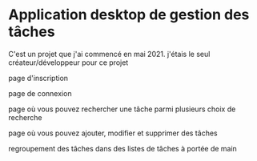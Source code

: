 # Application desktop de gestion des tâches
C'est un projet que j'ai commencé en mai 2021. j'étais le seul créateur/développeur pour ce projet

page d'inscription

page de connexion

page où vous pouvez rechercher une tâche parmi plusieurs choix de recherche

page où vous pouvez ajouter, modifier et supprimer des tâches

regroupement des tâches dans des listes de tâches à portée de main
